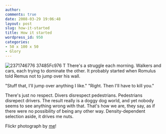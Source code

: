 ```yaml
---
author:
comments: true
date: 2008-03-29 19:06:48
layout: post
slug: how-it-started
title: How it started
wordpress_id: 950
categories:
- 50 x 100 x 50
- Glory
---
```


![2371746776 37485Fc976 T](http://jeremycherfas.net/uploads/2371746776-37485fc976-t.jpg) There's a struggle each morning. Walkers and cars, each trying to dominate the other. It probably started when Romulus told Remus not to jump over his wall.

"Stuff that, I'll jump over anything I like."
"Right. Then I'll have to kill you."

There's just no respect. Divers disrespect pedestrians. Pedestrians disrepect drivers. The result really is a doggy dog world, and yet nobody seems to see anything wrong with that. That's how we are, they say, as if there were no possibility of being any other way. Density-dependent selection aside, it drives me nuts.

Flickr photograph by [me](http://flickr.com/photos/jcherfas/sets/72157604302482813/)!
